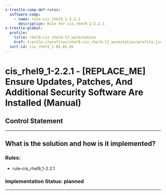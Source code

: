 ```yaml
---
x-trestle-comp-def-rules:
  software-comp:
    - name: rule-cis_rhel9_1-2.2.1
      description: Rule for cis_rhel9_1-2.2.1
x-trestle-global:
  profile:
    title: rhel9-cis_rhel9-l2_workstation
    href: trestle://profiles/rhel9-cis_rhel9-l2_workstation/profile.json
  sort-id: cis_rhel9_1-02.02.01
---
```


# cis_rhel9_1-2.2.1 - \[REPLACE_ME\] Ensure Updates, Patches, And Additional Security Software Are Installed (Manual)

## Control Statement

______________________________________________________________________

## What is the solution and how is it implemented?

<!-- For implementation status enter one of: implemented, partial, planned, alternative, not-applicable -->

<!-- Note that the list of rules under ### Rules: is read-only and changes will not be captured after assembly to JSON -->

<!-- Add control implementation description here for control: cis_rhel9_1-2.2.1 -->

### Rules:

  - rule-cis_rhel9_1-2.2.1

### Implementation Status: planned

______________________________________________________________________
